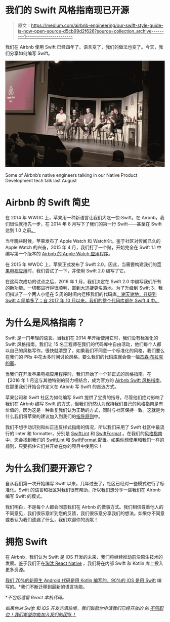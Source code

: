 # 我们的 Swift 风格指南现已开源

> 原文：<https://medium.com/airbnb-engineering/our-swift-style-guide-is-now-open-source-d5cb99d2f626?source=collection_archive---------1----------------------->

我们在 Airbnb 使用 Swift 已经四年了。语言变了，我们的做法也变了。今天，我们分享如何编写 Swift。

![](img/aa257f8771316988917eb7a3d112cb1f.png)

Some of Airbnb’s native engineers talking in our Native Product Development tech talk last August

# Airbnb 的 Swift 简史

在 2014 年 WWDC 上，苹果用一种新语言让我们大吃一惊:Swift。在 Airbnb，我们很快就抢先一步，在 2014 年 8 月写下了我们的第一行 Swift——甚至在 Swift 达到 1.0 之前[。](https://developer.apple.com/swift/blog/?id=14)

当年晚些时候，苹果发布了 Apple Watch 和 WatchKit。鉴于社区对传闻已久的 Apple Watch 的兴奋，2015 年 4 月，我们打了一个赌，开始完全在 Swift 1.1 中编写第一个版本的 [Airbnb 的 Apple Watch 应用程序](/airbnb-engineering/how-it-ticks-building-the-airbnb-apple-watch-app-663288dc52e8)。

在 2015 年 WWDC 上，苹果正式发布了 Swift 2.0。因此，当需要构建我们的[苹果电视应用](/airbnb-engineering/mastering-the-tvos-focus-engine-f8a13b371083)时，我们尝试了一下，并使用 Swift 2.0 编写了它。

在这两次成功的试点之后，2016 年 1 月，我们决定在 Swift 2.0 中编写我们所有的新功能。一切都进行得很顺利，直到[大迅捷更名](https://github.com/apple/swift-evolution/blob/master/proposals/0005-objective-c-name-translation.md)落地。为了升级到 Swift 3，我们指派了一个两人小组在 5 周的时间内迁移我们的代码库[。谢天谢地，升级到 Swift 4 简单多了；自 2017 年 10 月以来，我们的整个代码库都在 Swift 4 中。](/airbnb-engineering/getting-to-swift-3-at-airbnb-79a257d2b656)

# 为什么是风格指南？

Swift 是一门年轻的语言。当我们在 2014 年开始使用它时，我们没有标准化的 Swift 风格指南。我们让 15 名工程师在我们的代码库中自由活动，他们每个人都以自己的风格写作。很快就清楚了，如果我们不同意一个标准化的风格，我们要么在我们的 PRs 中花太多时间讨论风格，要么我们的代码库就会像一幅[杰森·布拉克的画](https://github.com/airbnb/javascript/issues/102)。

当我们在开发苹果电视应用程序时，我们开始了一个非正式的风格指南。在【2016 年 1 月这与其他特别的努力相结合，成为官方的 [Airbnb Swift 风格指南](https://github.com/airbnb/swift)，在那里我们开始合作定义在 Airbnb 写 Swift 的首选方式。

苹果公司和 Swift 社区为如何编写 Swift 提供了宝贵的指导。尽管他们绝对影响了我们在 Airbnb 编写 Swift 的方式，但我们仍然认为保持我们自己的风格指南是有价值的，因为这是一种重复我们认为正确的方式，同时与社区保持一致。这就是为什么我们将苹果的建议加入到我们的[指导原则](https://github.com/airbnb/swift#guiding-tenets)中。

我们不想手动识别和纠正违反样式指南的情况，所以我们采用了 Swift 社区中最流行的 linter 和 formatter，分别是 [SwiftLint](https://github.com/realm/SwiftLint) 和 [SwiftFormat](https://github.com/nicklockwood/SwiftFormat) 。在我们的[风格指南](https://github.com/airbnb/swift)中，您会找到我们的 [SwiftLint](https://github.com/airbnb/swift/blob/master/resources/swiftlint.yml) 和 [SwiftFormat 配置](https://github.com/airbnb/swift/blob/master/resources/airbnb.swiftformat)。如果你想使用和我们一样的规则，只要抓住它们并开始在你的项目中使用它！

# 为什么我们要开源它？

自从我们第一次开始编写 Swift 以来，几年过去了，社区已经对一些模式进行了标准化。Swift 的语言和社区对我们很有帮助，所以我们想分享一些我们在 Airbnb 编写 Swift 的模式。

我们明白，不是每个人都会同意我们在 Airbnb 的做事方式。我们相信尊重他人的不同意见，我们很乐意听到您的反馈，我们很乐意分享我们的想法。如果你不同意或者认为我们遗漏了什么，我们欢迎你的贡献！

# 拥抱 Swift

在 Airbnb，我们认为 Swift 是 iOS 开发的未来，我们将继续推动前沿原生技术的发展。鉴于我们正在[淘汰 React Native](/airbnb-engineering/sunsetting-react-native-1868ba28e30a) ，我们将在内部 Swift 和 Kotlin 库上投入更多资源。

[我们 70%的新原生 Android 代码是用 Kotlin 编写的，90%的 iOS 是用 Swift](https://twitter.com/michaelbachand/status/1027267287210815489) 编写的。*我们不断迁移到最新的语言功能。

**不包括遗留 React 本机代码。*

*如果你对 Swift 和 iOS 开发充满热情，我们鼓励你申请我们已经开放的* *的* [*不同职位！我们希望你能加入我们的团队！*](https://grnh.se/1cb1ce351)